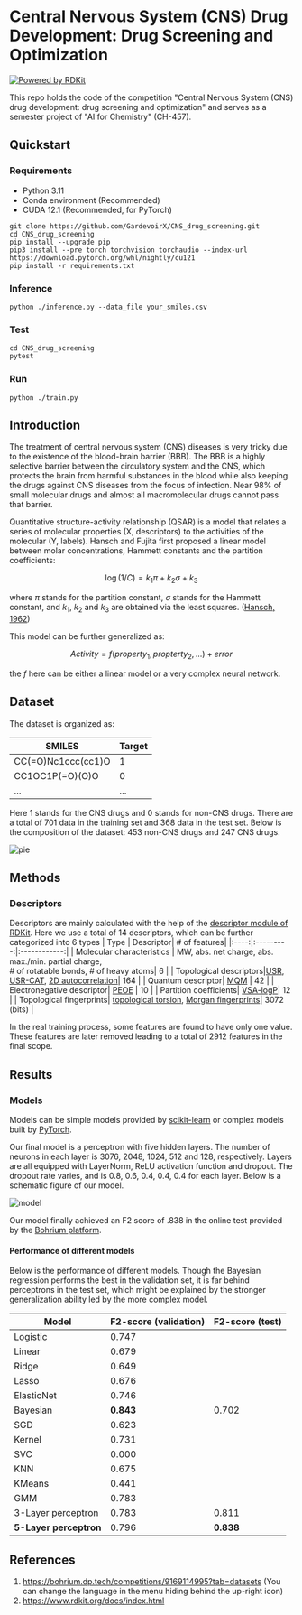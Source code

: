 
# Central Nervous System (CNS) Drug Development: Drug Screening and Optimization
[![Powered by RDKit](https://img.shields.io/badge/Powered%20by-RDKit-3838ff.svg?logo=data:image/png;base64,iVBORw0KGgoAAAANSUhEUgAAABAAAAAQBAMAAADt3eJSAAAABGdBTUEAALGPC/xhBQAAACBjSFJNAAB6JgAAgIQAAPoAAACA6AAAdTAAAOpgAAA6mAAAF3CculE8AAAAFVBMVEXc3NwUFP8UPP9kZP+MjP+0tP////9ZXZotAAAAAXRSTlMAQObYZgAAAAFiS0dEBmFmuH0AAAAHdElNRQfmAwsPGi+MyC9RAAAAQElEQVQI12NgQABGQUEBMENISUkRLKBsbGwEEhIyBgJFsICLC0iIUdnExcUZwnANQWfApKCK4doRBsKtQFgKAQC5Ww1JEHSEkAAAACV0RVh0ZGF0ZTpjcmVhdGUAMjAyMi0wMy0xMVQxNToyNjo0NyswMDowMDzr2J4AAAAldEVYdGRhdGU6bW9kaWZ5ADIwMjItMDMtMTFUMTU6MjY6NDcrMDA6MDBNtmAiAAAAAElFTkSuQmCC)](https://www.rdkit.org/)

This repo holds the code of the competition "Central Nervous System (CNS) drug development: drug screening and optimization" and serves as a semester project of "AI for Chemistry" (CH-457).

## Quickstart
### Requirements
- Python 3.11
- Conda environment (Recommended)
- CUDA 12.1 (Recommended, for PyTorch)

```shell
git clone https://github.com/GardevoirX/CNS_drug_screening.git
cd CNS_drug_screening
pip install --upgrade pip
pip3 install --pre torch torchvision torchaudio --index-url https://download.pytorch.org/whl/nightly/cu121
pip install -r requirements.txt
```

### Inference
``` shell
python ./inference.py --data_file your_smiles.csv
```

### Test
``` shell
cd CNS_drug_screening
pytest
```

### Run
``` shell
python ./train.py
```

## Introduction
The treatment of central nervous system (CNS) diseases is very tricky due to the existence of the blood-brain barrier (BBB). The BBB is a highly selective barrier between the circulatory system and the CNS, which protects the brain from harmful substances in the blood while also keeping the drugs against CNS diseases from the focus of infection. Near 98% of small molecular drugs and almost all macromolecular drugs cannot pass that barrier.

Quantitative structure-activity relationship (QSAR) is a model that relates a series of molecular properties (X, descriptors) to the activities of the molecular (Y, labels). Hansch and Fujita first proposed a linear model between molar concentrations, Hammett constants and the partition coefficients:

$$\log(1/C) = k_1 \pi + k_2 \sigma + k_3$$

where $\pi$ stands for the partition constant, $\sigma$ stands for the Hammett constant, and $k_1$, $k_2$ and $k_3$ are obtained via the least squares. ([Hansch, 1962](https://doi.org/10.1021/ar50020a002))

This model can be further generalized as:

$$Activity = f(property_1, propterty_2, ...) + error$$

the $f$ here can be either a linear model or a very complex neural network.

## Dataset
The dataset is organized as:

| SMILES             | Target |
|--------------------|--------|
| CC(=O)Nc1ccc(cc1)O | 1      |
| CC1OC1P(=O)(O)O    | 0      |
| ...                | ...    |

Here 1 stands for the CNS drugs and 0 stands for non-CNS drugs. There are a total of 701 data in the training set and 368 data in the test set. Below is the composition of the dataset: 453 non-CNS drugs and 247 CNS drugs.

![pie](https://github.com/GardevoirX/CNS_drug_screening/assets/92628709/71029b5a-a983-476c-9099-71ff6a933013)


## Methods

### Descriptors
Descriptors are mainly calculated with the help of the [descriptor module of RDKit](https://www.rdkit.org/docs/source/rdkit.Chem.Descriptors.html). Here we use a total of 14 descriptors, which can be further categorized into 6 types
| Type | Descriptor| # of features|
|:----:|:---------:|:------------:|
| Molecular characteristics | MW, abs. net charge, abs. max./min. partial charge,<br /> # of rotatable bonds, # of heavy atoms| 6 |
| Topological descriptors|[USR](https://www.rdkit.org/docs/source/rdkit.Chem.rdMolDescriptors.html#rdkit.Chem.rdMolDescriptors.GetUSR), [USR-CAT](https://www.rdkit.org/docs/source/rdkit.Chem.rdMolDescriptors.html#rdkit.Chem.rdMolDescriptors.GetUSRCAT), [2D autocorrelation](https://www.rdkit.org/docs/source/rdkit.Chem.rdMolDescriptors.html#rdkit.Chem.rdMolDescriptors.CalcAUTOCORR2D)| 164 |
| Quantum descriptor| [MQM](https://www.rdkit.org/docs/source/rdkit.Chem.rdMolDescriptors.html#rdkit.Chem.rdMolDescriptors.MQNs_) | 42 |
| Electronegative descriptor| [PEOE](https://www.rdkit.org/docs/source/rdkit.Chem.rdMolDescriptors.html#rdkit.Chem.rdMolDescriptors.PEOE_VSA_) | 10 |
| Partition coefficients| [VSA-logP](https://www.rdkit.org/docs/source/rdkit.Chem.rdMolDescriptors.html#rdkit.Chem.rdMolDescriptors.SlogP_VSA_)| 12 |
| Topological fingerprints| [topological torsion](https://www.rdkit.org/docs/source/rdkit.Chem.rdMolDescriptors.html#rdkit.Chem.rdMolDescriptors.GetHashedTopologicalTorsionFingerprintAsBitVect), [Morgan fingerprints](https://www.rdkit.org/docs/source/rdkit.Chem.rdMolDescriptors.html#rdkit.Chem.rdMolDescriptors.GetMorganFingerprintAsBitVect)| 3072 (bits) |

In the real training process, some features are found to have only one value. These features are later removed leading to a total of 2912 features in the final scope.


## Results

### Models
Models can be simple models provided by [scikit-learn](https://scikit-learn.org/stable/) or complex models built by [PyTorch](https://pytorch.org/).

Our final model is a perceptron with five hidden layers. The number of neurons in each layer is 3076, 2048, 1024, 512 and 128, respectively. Layers are all equipped with LayerNorm, ReLU activation function and dropout. The dropout rate varies, and is 0.8, 0.6, 0.4, 0.4, 0.4 for each layer. Below is a schematic figure of our model.

![model](https://github.com/GardevoirX/CNS_drug_screening/assets/92628709/b8d97f84-2bee-4410-a762-cdec6cda68c8)


Our model finally achieved an F2 score of .838 in the online test provided by the [Bohrium platform](https://bohrium.dp.tech/competitions/9169114995?tab=leaderboard).

#### Performance of different models
Below is the performance of different models. Though the Bayesian regression performs the best in the validation set, it is far behind perceptrons in the test set, which might be explained by the stronger generalization ability led by the more complex model.

|Model | F2-score (validation)| F2-score (test)|
|------|----------------------|----------------|
|Logistic|0.747           |   |
|Linear|0.679             |   |
|Ridge |0.649             |   |
|Lasso |0.676             |   |
|ElasticNet|0.746         |   |
|Bayesian|**0.843**           |0.702   |
|SGD   |0.623             |   |
|Kernel|0.731             |   |
|SVC   |0.000             |   |
|KNN   |0.675             |   |
|KMeans|0.441             |   |
|GMM   |0.783             |   |
|3-Layer perceptron| 0.783|0.811   |
|**5-Layer perceptron**| 0.796|**0.838**   |

## References
1. https://bohrium.dp.tech/competitions/9169114995?tab=datasets (You can change the language in the menu hiding behind the up-right icon)
2. https://www.rdkit.org/docs/index.html
